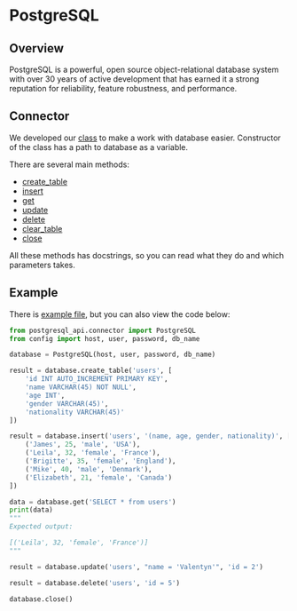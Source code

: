 # PostgreSQL

## Overview

PostgreSQL is a powerful, open source object-relational database system with over 30 years of active development that has earned it a strong reputation for reliability, feature robustness, and performance.

## Connector

We developed our [class](https://github.com/mezidia/medivac/blob/main/postgresql_api/connector.py) to make a work with 
database easier. Constructor of the class has a path to database as a variable. 

There are several main methods: 

- [create_table](https://github.com/mezidia/medivac/blob/main/postgresql_api/connector.py#L28-L59)
- [insert](https://github.com/mezidia/medivac/blob/main/postgresql_api/connector.py#L61-L93)
- [get](https://github.com/mezidia/medivac/blob/main/postgresql_api/connector.py#L95-L112)
- [update](https://github.com/mezidia/medivac/blob/main/postgresql_api/connector.py#L114-L134)
- [delete](https://github.com/mezidia/medivac/blob/main/postgresql_api/connector.py#L136-L155)
- [clear_table](https://github.com/mezidia/medivac/blob/main/postgresql_api/connector.py#L157-L163)
- [close](https://github.com/mezidia/medivac/blob/main/postgresql_api/connector.py#L165-L169)

All these methods has docstrings, so you can read what they do and which parameters takes.

## Example

There is [example file](https://github.com/mezidia/medivac/blob/main/postgresql_api/example.py), 
but you can also view the code below:

```python
from postgresql_api.connector import PostgreSQL
from config import host, user, password, db_name

database = PostgreSQL(host, user, password, db_name)

result = database.create_table('users', [
    'id INT AUTO_INCREMENT PRIMARY KEY',
    'name VARCHAR(45) NOT NULL',
    'age INT',
    'gender VARCHAR(45)',
    'nationality VARCHAR(45)'
])

result = database.insert('users', '(name, age, gender, nationality)', [
    ('James', 25, 'male', 'USA'),
    ('Leila', 32, 'female', 'France'),
    ('Brigitte', 35, 'female', 'England'),
    ('Mike', 40, 'male', 'Denmark'),
    ('Elizabeth', 21, 'female', 'Canada')
])

data = database.get('SELECT * from users')
print(data)
"""
Expected output:

[('Leila', 32, 'female', 'France')]
"""

result = database.update('users', "name = 'Valentyn'", 'id = 2')

result = database.delete('users', 'id = 5')

database.close()
```


